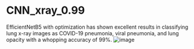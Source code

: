 # CNN_xray_0.99
EfficientNetB5 with optimization has shown excellent results in classifying lung   x-ray images as
COVID-19 pneumonia, viral pneumonia, and lung opacity with a whopping accuracy of 99%.
![image](https://user-images.githubusercontent.com/107703788/230786023-879871d2-5389-4da0-9042-343f9c0292f7.png)
